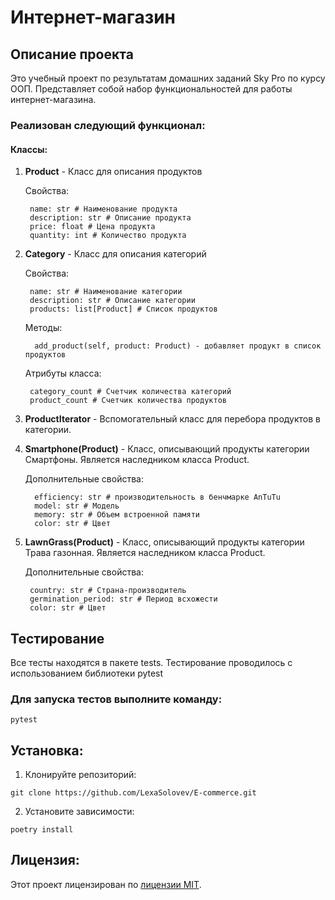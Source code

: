 # Интернет-магазин
## Описание проекта
Это учебный проект по результатам домашних заданий Sky Pro по курсу ООП.
Представляет собой набор функциональностей для работы интернет-магазина.
### Реализован следующий функционал:
#### Классы:
1. **Product** - Класс для описания продуктов 

    Свойства:

        name: str # Наименование продукта
        description: str # Описание продукта
        price: float # Цена продукта 
        quantity: int # Количество продукта


2. **Category** - Класс для описания категорий

    Свойства:

        name: str # Наименование категории
        description: str # Описание категории
        products: list[Product] # Список продуктов

   Методы:

         add_product(self, product: Product) - добавляет продукт в список продуктов

    Атрибуты класса:
    
        category_count # Счетчик количества категорий
        product_count # Счетчик количества продуктов

   
3. **ProductIterator** - Вспомогательный класс для перебора продуктов в категории.


4. **Smartphone(Product)** - Класс, описывающий продукты категории Смартфоны. Является наследником класса Product.

   Дополнительные свойства:

         efficiency: str # производительность в бенчмарке AnTuTu
         model: str # Модель
         memory: str # Объем встроенной памяти
         color: str # Цвет

5. **LawnGrass(Product)** - Класс, описывающий продукты категории Трава газонная. Является наследником класса Product.

   Дополнительные свойства:

        country: str # Страна-производитель
        germination_period: str # Период всхожести
        color: str # Цвет

    
## Тестирование   

Все тесты находятся в пакете tests. 
Тестирование проводилось с использованием библиотеки pytest

### Для запуска тестов выполните команду:

```commandline
pytest
```

## Установка:

1. Клонируйте репозиторий:
```
git clone https://github.com/LexaSolovev/E-commerce.git
```
2. Установите зависимости:
```
poetry install
```
## Лицензия:

Этот проект лицензирован по [лицензии MIT](LICENSE).